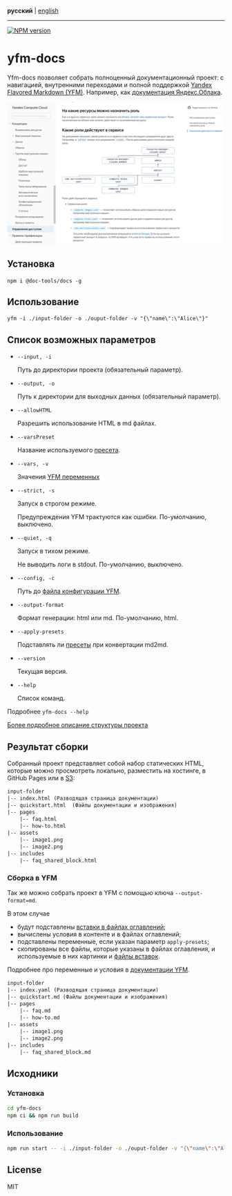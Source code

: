 **русский** | [english](https://github.com/yandex-cloud/yfm-docs/blob/master/README.md)
- - -

[![NPM version](https://img.shields.io/npm/v/@doc-tools/docs.svg?style=flat)](https://www.npmjs.org/package/@doc-tools/docs)

# yfm-docs

Yfm-docs позволяет собрать полноценный документационный проект: с навигацией, внутренними переходами и полной поддержкой
[Yandex Flavored Markdown (YFM)](https://www.npmjs.com/package/@doc-tools/transform). Например, как [документация Яндекс.Облака](https://cloud.yandex.ru/docs).

![Пример отображения страницы документации](docsAssets/overview.jpg)

## Установка
```shell script
npm i @doc-tools/docs -g
```

## Использование
```shell script
yfm -i ./input-folder -o ./ouput-folder -v "{\"name\":\"Alice\"}"
```

## Список возможных параметров

- `--input, -i`

    Путь до директории проекта (обязательный параметр).

- `--output, -o`

    Путь к директории для выходных данных (обязательный параметр).

- `--allowHTML`

    Разрешить использование HTML в md файлах.

- `--varsPreset`

    Название используемого [пресета](./DOCS.ru.md#presets).

- `--vars, -v`

    Значения [YFM переменных](https://github.com/yandex-cloud/yfm-transform/blob/master/DOCS.ru.md#vars)

- `--strict, -s`

    Запуск в строгом режиме.

    Предупреждения YFM трактуются как ошибки. По-умолчанию, выключено.

- `--quiet, -q`

    Запуск в тихом режиме.

    Не выводить логи в stdout. По-умолчанию, выключено.

- `--config, -c`

    Путь до [файла конфигурации YFM](./DOCS.ru.md#config).

- `--output-format`

    Формат генерации: html или md. По-умолчанию, html.

- `--apply-presets`

    Подставлять ли [пресеты](./DOCS.ru.md#presets) при конвертации md2md.

- `--version`

    Текущая версия.

- `--help`

    Список команд.

Подробнее `yfm-docs --help`

[Более подробное описание структуры проекта](./DOCS.ru.md)

## Результат сборки

Собранный проект представляет собой набор статических HTML, которые можно просмотреть локально, разместить на хостинге,
в GitHub Pages или в [S3](https://cloud.yandex.ru/services/storage):
```
input-folder
|-- index.html (Разводящая страница документации)
|-- quickstart.html  (Файлы документации и изображения)
|-- pages
    |-- faq.html
    |-- how-to.html
|-- assets
    |-- image1.png
    |-- image2.png
|-- includes
    |-- faq_shared_block.html
```

### Сборка в YFM

Так же можно собрать проект в YFM с помощью ключа `--output-format=md`.

В этом случае
- будут подставлены [вставки в файлах оглавлений](./DOCS.ru.md#tocIncludes);
- вычислены условия в контенте и в файлах оглавлений;
- подставлены переменные, если указан параметр `apply-presets`;
- скопированы все файлы, которые указаны в файлах оглавления, и используемые в них картинки и [файлы вставок](https://github.com/yandex-cloud/yfm-transform/blob/master/DOCS.ru.md#includes).

Подробнее про переменные и условия в [документации YFM](https://github.com/yandex-cloud/yfm-transform/blob/master/DOCS.ru.md#vars).

```
input-folder
|-- index.yaml (Разводящая страница документации)
|-- quickstart.md (Файлы документации и изображения)
|-- pages
    |-- faq.md
    |-- how-to.md
|-- assets
    |-- image1.png
    |-- image2.png
|-- includes
    |-- faq_shared_block.md
```

## Исходники
### Установка

```bash
cd yfm-docs
npm ci && npm run build
```

### Использование
```bash
npm run start -- -i ./input-folder -o ./ouput-folder -v "{\"name\":\"Alice\"}"
```

## License

MIT
